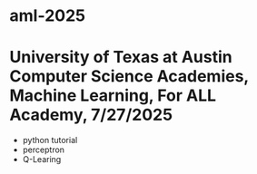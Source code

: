# aml-2025

# University of Texas at Austin Computer Science Academies, Machine Learning, For ALL Academy, 7/27/2025

- python tutorial 
- perceptron
- Q-Learing

